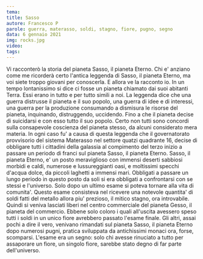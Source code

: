 ```yaml
---
tema:
title: Sasso
autore: Francesco P
parole: guerra, materasso, soldi, stagno, fiore, pugno, segno
data: 6 gennaio 2021
img: rocks.jpg
video: 
tags: 
---
```

Vi racconterò la storia del pianeta Sasso, il pianeta Eterno.
Chi e' anziano come me ricorderà certo l'antica leggenda
di Sasso, il pianeta Eterno, ma voi siete troppo giovani per conoscerla.
E allora ve la racconto io.
In un tempo lontanissimo si dice ci fosse un pianeta chiamato
dai suoi abitanti Terra. Essi erano in tutto e per tutto simili a noi.
La leggenda dice che una guerra distrusse il pianeta e il suo popolo,
una guerra di idee e di interessi, una guerra per la produzione consumando
a dismisura le risorse del pianeta, inquinando, distruggendo, uccidendo.
Fino a che il pianeta decise di suicidarsi e con esso tutto il suo popolo.
Certo non tutti sono concordi sulla consapevole coscienza del pianeta stesso, da alcuni considerato mera materia.
In ogni caso fu' a causa di questa leggenda che il governatorato provvisorio del sistema Materasso nel settore quatzi quadrante 16, decise di obbligare tutti i cittadini della galassia al compimento del terzo inizio a passare un periodo di franci sul pianeta Sasso, il pianeta Eterno.
Sasso, il pianeta Eterno, e' un posto meraviglioso con immensi deserti sabbiosi morbidi e caldi, numerose e lussureggianti oasi, e moltissimi specchi d'acqua dolce, da piccoli laghetti a immensi mari.
Obbligati a passare un lungo periodo in questo posto da soli si era obbligati a confrontarsi con se stessi e l'universo. Solo dopo un ultimo esame si poteva tornare alla vita di comunita'. Questo esame consisteva nel ricevere una notevole quantita' di soldi fatti del metallo allora piu' prezioso, il mitico stagno, ora introvabile. 
Quindi si veniva lasciati liberi nel centro commerciale del pianeta Gesso, il pianeta del commercio.
Ebbene solo coloro i quali all'uscita avessero speso tutti i soldi in un unico fiore avrebbero passato l'esame finale. Gli altri, assai pochi a dire il vero, venivano rimandati sul pianeta Sasso, il pianeta Eterno dopo numerosi pugni, pratica sviluppata da antichissimi monaci ora, forse, scomparsi.
L'esame era un segno: solo chi avesse rinuciato a tutto per assaporare un fiore, un singolo fiore, sarebbe stato degno di far parte dell'universo.